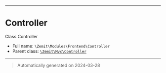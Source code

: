 ***

# Controller

Class Controller



* Full name: `\Zemit\Modules\Frontend\Controller`
* Parent class: [`\Zemit\Mvc\Controller`](../../Mvc/Controller.md)






***
> Automatically generated on 2024-03-28
